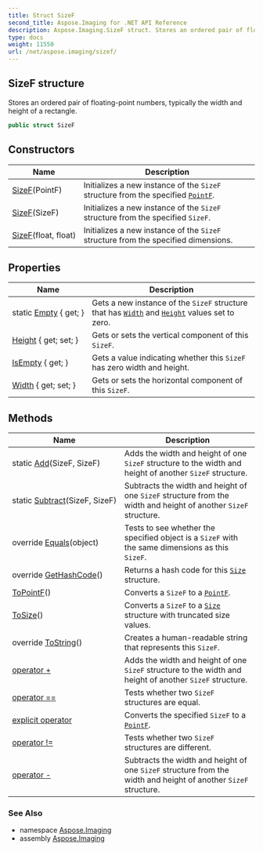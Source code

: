 ```yaml
---
title: Struct SizeF
second_title: Aspose.Imaging for .NET API Reference
description: Aspose.Imaging.SizeF struct. Stores an ordered pair of floatingpoint numbers typically the width and height of a rectangle
type: docs
weight: 11550
url: /net/aspose.imaging/sizef/
---
```

## SizeF structure

Stores an ordered pair of floating-point numbers, typically the width and height of a rectangle.

```csharp
public struct SizeF
```

## Constructors

| Name | Description |
| --- | --- |
| [SizeF](sizef/#constructor)(PointF) | Initializes a new instance of the `SizeF` structure from the specified [`PointF`](../pointf/). |
| [SizeF](sizef/#constructor_1)(SizeF) | Initializes a new instance of the `SizeF` structure from the specified `SizeF`. |
| [SizeF](sizef/#constructor_2)(float, float) | Initializes a new instance of the `SizeF` structure from the specified dimensions. |

## Properties

| Name | Description |
| --- | --- |
| static [Empty](../../aspose.imaging/sizef/empty/) { get; } | Gets a new instance of the `SizeF` structure that has [`Width`](./width/) and [`Height`](./height/) values set to zero. |
| [Height](../../aspose.imaging/sizef/height/) { get; set; } | Gets or sets the vertical component of this `SizeF`. |
| [IsEmpty](../../aspose.imaging/sizef/isempty/) { get; } | Gets a value indicating whether this `SizeF` has zero width and height. |
| [Width](../../aspose.imaging/sizef/width/) { get; set; } | Gets or sets the horizontal component of this `SizeF`. |

## Methods

| Name | Description |
| --- | --- |
| static [Add](../../aspose.imaging/sizef/add/)(SizeF, SizeF) | Adds the width and height of one `SizeF` structure to the width and height of another `SizeF` structure. |
| static [Subtract](../../aspose.imaging/sizef/subtract/)(SizeF, SizeF) | Subtracts the width and height of one `SizeF` structure from the width and height of another `SizeF` structure. |
| override [Equals](../../aspose.imaging/sizef/equals/)(object) | Tests to see whether the specified object is a `SizeF` with the same dimensions as this `SizeF`. |
| override [GetHashCode](../../aspose.imaging/sizef/gethashcode/)() | Returns a hash code for this [`Size`](../size/) structure. |
| [ToPointF](../../aspose.imaging/sizef/topointf/)() | Converts a `SizeF` to a [`PointF`](../pointf/). |
| [ToSize](../../aspose.imaging/sizef/tosize/)() | Converts a `SizeF` to a [`Size`](../size/) structure with truncated size values. |
| override [ToString](../../aspose.imaging/sizef/tostring/)() | Creates a human-readable string that represents this `SizeF`. |
| [operator +](../../aspose.imaging/sizef/op_addition/) | Adds the width and height of one `SizeF` structure to the width and height of another `SizeF` structure. |
| [operator ==](../../aspose.imaging/sizef/op_equality/) | Tests whether two `SizeF` structures are equal. |
| [explicit operator](../../aspose.imaging/sizef/op_explicit/) | Converts the specified `SizeF` to a [`PointF`](../pointf/). |
| [operator !=](../../aspose.imaging/sizef/op_inequality/) | Tests whether two `SizeF` structures are different. |
| [operator -](../../aspose.imaging/sizef/op_subtraction/) | Subtracts the width and height of one `SizeF` structure from the width and height of another `SizeF` structure. |

### See Also

* namespace [Aspose.Imaging](../../aspose.imaging/)
* assembly [Aspose.Imaging](../../)


